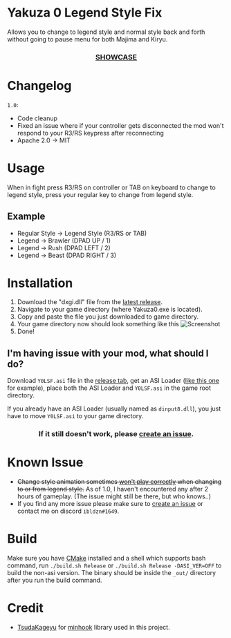 # Yakuza 0 Legend Style Fix

Allows you to change to legend style and normal style back and forth without going to pause menu for both Majima and Kiryu.

<h3>
  <p align="center">
    <a href="https://youtu.be/Hz94Aow_Z8s">
      <b>SHOWCASE</b>
    </a>
  </p>
</h3>

# Changelog

`1.0`:

- Code cleanup
- Fixed an issue where if your controller gets disconnected the mod won't respond to your R3/RS keypress after reconnecting
- Apache 2.0 -> MIT

# Usage

When in fight press R3/RS on controller or TAB on keyboard to change to legend style,
press your regular key to change from legend style.

## Example

- Regular Style -> Legend Style (R3/RS or TAB)
- Legend -> Brawler (DPAD UP / 1)
- Legend -> Rush (DPAD LEFT / 2)
- Legend -> Beast (DPAD RIGHT / 3)

# Installation

1. Download the "dxgi.dll" file from the [latest release](https://github.com/ibldzn/yakuza-0-legend-style-fix/releases/latest).
2. Navigate to your game directory (where Yakuza0.exe is located).
3. Copy and paste the file you just downloaded to game directory.
4. Your game directory now should look something like this
   ![Screenshot](https://i.imgur.com/Yi3XAIP.png)
5. Done!

## I'm having issue with your mod, what should I do?

Download `Y0LSF.asi` file in the [release tab](https://github.com/ibldzn/yakuza-0-legend-style-fix/releases/latest),
get an ASI Loader ([like this one](https://github.com/ThirteenAG/Ultimate-ASI-Loader/releases) for example),
place both the ASI Loader and `Y0LSF.asi` in the game root directory.

If you already have an ASI Loader (usually named as `dinput8.dll`), you just have to move `Y0LSF.asi` to your game directory.

<h3><p align="center">If it still doesn't work, please <a href="https://github.com/ibldzn/yakuza-0-legend-style-fix/issues/new">create an issue</a>.</p></h3>

# Known Issue

- ~~Change style animation sometimes [won't play correctly](https://youtu.be/Hz94Aow_Z8s?t=20) when changing to or from legend style.~~ As of 1.0, I haven't encountered any after 2 hours of gameplay. (The issue might still be there, but who knows..)
- If you find any more issue please make sure to [create an issue](https://github.com/ibldzn/yakuza-0-legend-style-fix/issues/new)
  or contact me on discord `ibldzn#1649`.

# Build

Make sure you have [CMake](https://cmake.org/) installed and a shell which supports bash command, run `./build.sh Release` or
`./build.sh Release -DASI_VER=OFF` to build the non-asi version. The binary should be inside the `_out/` directory after you run the build command.

# Credit

- [TsudaKageyu](https://github.com/TsudaKageyu) for [minhook](https://github.com/TsudaKageyu/minhook) library used in this project.
